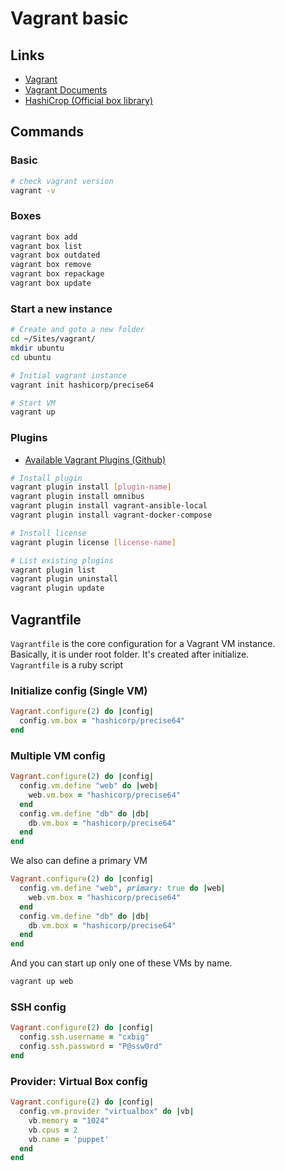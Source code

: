 # Vagrant basic

## Links

- [Vagrant](https://www.vagrantup.com/)
- [Vagrant Documents](https://docs.vagrantup.com/v2/)
- [HashiCrop (Official box library)](https://atlas.hashicorp.com/)


## Commands


### Basic

```sh
# check vagrant version
vagrant -v
```

### Boxes

```sh
vagrant box add
vagrant box list
vagrant box outdated
vagrant box remove
vagrant box repackage
vagrant box update
```

### Start a new instance

```sh
# Create and goto a new folder
cd ~/Sites/vagrant/
mkdir ubuntu
cd ubuntu

# Initial vagrant instance
vagrant init hashicorp/precise64

# Start VM
vagrant up

```

### Plugins

- [Available Vagrant Plugins (Github)](https://github.com/mitchellh/vagrant/wiki/Available-Vagrant-Plugins)

```sh
# Install plugin
vagrant plugin install [plugin-name]
vagrant plugin install omnibus
vagrant plugin install vagrant-ansible-local
vagrant plugin install vagrant-docker-compose

# Install license
vagrant plugin license [license-name]

# List existing plugins
vagrant plugin list
vagrant plugin uninstall
vagrant plugin update
```

## Vagrantfile

`Vagrantfile` is the core configuration for a Vagrant VM instance.  
Basically, it is under root folder. It's created after initialize.  
`Vagrantfile` is a ruby script

### Initialize config (Single VM)

```ruby
Vagrant.configure(2) do |config|
  config.vm.box = "hashicorp/precise64"
end
```

### Multiple VM config

```ruby
Vagrant.configure(2) do |config|
  config.vm.define "web" do |web|
    web.vm.box = "hashicorp/precise64"
  end
  config.vm.define "db" do |db|
    db.vm.box = "hashicorp/precise64"
  end
end
```

We also can define a primary VM

```ruby
Vagrant.configure(2) do |config|
  config.vm.define "web", primary: true do |web|
    web.vm.box = "hashicorp/precise64"
  end
  config.vm.define "db" do |db|
    db.vm.box = "hashicorp/precise64"
  end
end
```

And you can start up only one of these VMs by name.

```sh
vagrant up web
```

### SSH config

```ruby
Vagrant.configure(2) do |config|
  config.ssh.username = "cxbig"
  config.ssh.password = "P@ssw0rd"
end
```

### Provider: Virtual Box config

```ruby
Vagrant.configure(2) do |config|
  config.vm.provider "virtualbox" do |vb|
    vb.memory = "1024"
    vb.cpus = 2
    vb.name = 'puppet'
  end
end
```

